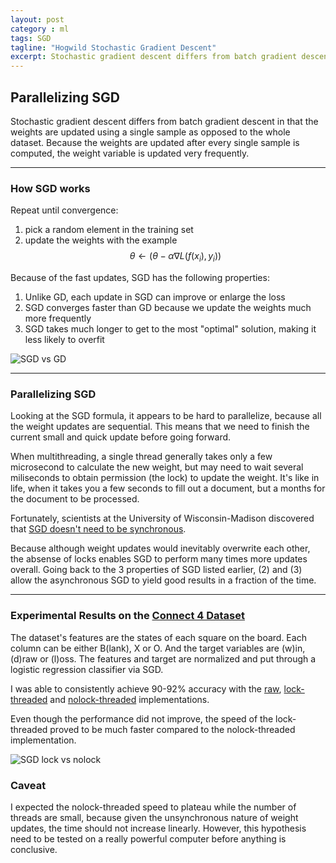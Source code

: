 ```yaml
---
layout: post
category : ml
tags: SGD
tagline: "Hogwild Stochastic Gradient Descent"
excerpt: Stochastic gradient descent differs from batch gradient descent in that the weights are updated using a single sample as opposed to the whole dataset. Because the weights are updated after every single sample is computed, the weight variable is updated very frequently.
---
```


## Parallelizing SGD

Stochastic gradient descent differs from batch gradient descent in that the weights are updated using a single sample as opposed to the whole dataset. Because the weights are updated after every single sample is computed, the weight variable is updated very frequently.

---

### How SGD works

Repeat until convergence: 
1. pick a random element in the training set
2. update the weights with the example
$$\theta \leftarrow (\theta - \alpha \nabla L(f(x_i), y_i)) $$

Because of the fast updates, SGD has the following properties:
1. Unlike GD, each update in SGD can improve or enlarge the loss
2. SGD converges faster than GD because we update the weights much more frequently
3. SGD takes much longer to get to the most "optimal" solution, making it less likely to overfit

![SGD vs GD]({{site.imgrepo}}/sgdvsgd.png )

---

### Parallelizing SGD

Looking at the SGD formula, it appears to be hard to parallelize, because all the weight updates are sequential. This means that we need to finish the current small and quick update before going forward.

When multithreading, a single thread generally takes only a few microsecond to calculate the new weight, but may need to wait several miliseconds to obtain permission (the lock) to update the weight. It's like in life, when it takes you a few seconds to fill out a document, but a months for the document to be processed.

Fortunately, scientists at the University of Wisconsin-Madison discovered that [SGD doesn't need to be synchronous](https://www.eecs.berkeley.edu/~brecht/papers/hogwildTR.pdf).

Because although weight updates would inevitably overwrite each other, the absense of locks enables SGD to perform many times more updates overall. Going back to the 3 properties of SGD listed earlier, (2) and (3) allow the asynchronous SGD to yield good results in a fraction of the time. 

---

### Experimental Results on the [Connect 4 Dataset](https://archive.ics.uci.edu/ml/datasets/Connect-4)

The dataset's features are the states of each square on the board. Each column can be either B(lank), X or O. And the target variables are (w)in, (d)raw or (l)oss. The features and target are normalized and put through a logistic regression classifier via SGD.

I was able to consistently achieve 90-92% accuracy with the [raw](https://github.com/jxieeducation/HogwildSGD/blob/master/connect4/sync.py), [lock-threaded](https://github.com/jxieeducation/HogwildSGD/blob/master/connect4/async_lock.py) and [nolock-threaded](https://github.com/jxieeducation/HogwildSGD/blob/master/connect4/async_nolock.py) implementations. 

Even though the performance did not improve, the speed of the lock-threaded proved to be much faster compared to the nolock-threaded implementation. 

![SGD lock vs nolock]({{site.imgrepo}}/sgd-no-lock.png )

### Caveat

I expected the nolock-threaded speed to plateau while the number of threads are small, because given the unsynchronous nature of weight updates, the time should not increase linearly. However, this hypothesis need to be tested on a really powerful computer before anything is conclusive. 
